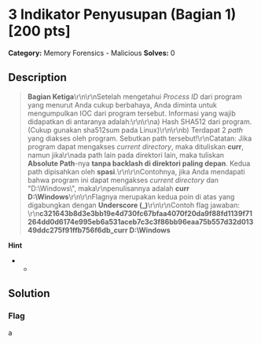 # 3 Indikator Penyusupan (Bagian 1) [200 pts]

**Category:** Memory Forensics - Malicious
**Solves:** 0

## Description
>**Bagian Ketiga**\r\n\r\nSetelah mengetahui *Process ID* dari program yang menurut Anda cukup berbahaya, Anda diminta untuk mengumpulkan IOC dari program tersebut. Informasi yang wajib didapatkan di antaranya adalah:\r\n\r\na) Hash SHA512 dari program. (Cukup gunakan sha512sum pada Linux)\r\n\r\nb) Terdapat 2 *path* yang  diakses oleh program. Sebutkan path tersebut!\r\nCatatan: Jika program dapat mengakses *current directory*, maka dituliskan **curr**, namun jika\r\nada path lain pada direktori lain, maka tuliskan **Absolute Path**-nya **tanpa backlash di direktori paling depan**. Kedua path dipisahkan oleh **spasi**.\r\n\r\nContohnya, jika Anda mendapati bahwa program ini dapat mengakses *current directory* dan "D:\\Windows\\", maka\r\npenulisannya adalah  **curr D:\\Windows**\r\n\r\nFlagnya merupakan kedua poin di atas yang digabungkan dengan **Underscore (_)**\r\n\r\nContoh flag jawaban: \r\n**c321643b8d3e3bb19e4d730fc67bfaa4070f20da9f88fd1139f71264dd0d6174e995eb6a531aceb7c3c3f86bb96eaa75b557d32d01349ddc275f91ffb756f6db_curr D:\\Windows**

**Hint**
* -

## Solution

### Flag
a
